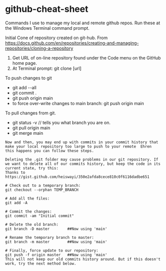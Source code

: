 # github-cheat-sheet
Commands I use to manage my local and remote github repos.  Run these at the Windows Terminal command prompt. 


Initial Cone of repository created on git-hub.  From https://docs.github.com/en/repositories/creating-and-managing-repositories/cloning-a-repository
1. Get URL of on-line  repository found under the Code menu on the GitHub home page. 
2. At Terminal prompt: git clone [url]

To push changes to git
* git add --all
* git commit .
* git push origin main
* to force over-write changes to main branch: git push origin main

To pull changes from git. 
* git status -v // tells you what branch you are on.
* git pull origin main
* git merge main

```
Now and then, you may end up with commits in your commit history that make your local repository too large to push to your remote  Ehren this happens you can follow these steps.

Deleting the .git folder may cause problems in our git repository. If we want to delete all of our commits history, but keep the code in its current state, try this:
Thanks to https://gist.github.com/heiswayi/350e2afda8cece810c0f6116dadbe651

# Check out to a temporary branch:
git checkout --orphan TEMP_BRANCH

# Add all the files:
git add -A

# Commit the changes:
git commit -am "Initial commit"

# Delete the old branch:
git branch -D master        ##Now using 'main'

# Rename the temporary branch to master:
git branch -m master        ##Now using 'main'

# Finally, force update to our repository:
git push -f origin master   ##Now using 'main'
This will not keep our old commits history around. But if this doesn't work, try the next method below.
```
